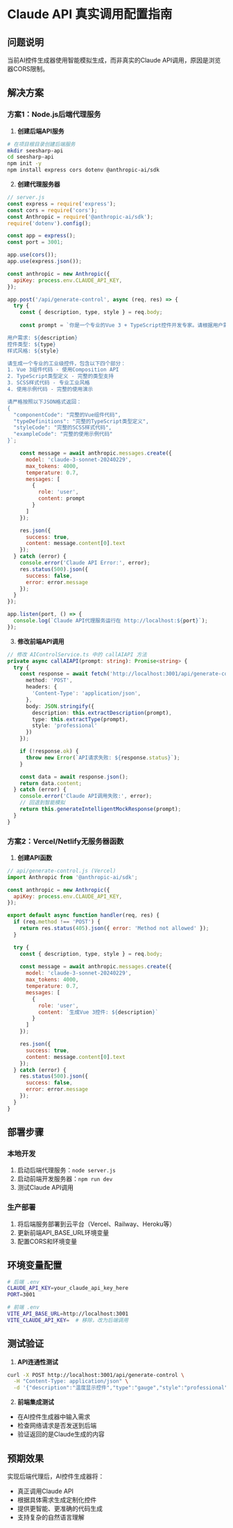 # Claude API 真实调用配置指南

## 问题说明

当前AI控件生成器使用智能模拟生成，而非真实的Claude API调用，原因是浏览器CORS限制。

## 解决方案

### 方案1：Node.js后端代理服务

1. **创建后端API服务**
```bash
# 在项目根目录创建后端服务
mkdir seesharp-api
cd seesharp-api
npm init -y
npm install express cors dotenv @anthropic-ai/sdk
```

2. **创建代理服务器**
```javascript
// server.js
const express = require('express');
const cors = require('cors');
const Anthropic = require('@anthropic-ai/sdk');
require('dotenv').config();

const app = express();
const port = 3001;

app.use(cors());
app.use(express.json());

const anthropic = new Anthropic({
  apiKey: process.env.CLAUDE_API_KEY,
});

app.post('/api/generate-control', async (req, res) => {
  try {
    const { description, type, style } = req.body;
    
    const prompt = `你是一个专业的Vue 3 + TypeScript控件开发专家。请根据用户需求生成一个完整的专业控件。

用户需求: ${description}
控件类型: ${type}
样式风格: ${style}

请生成一个专业的工业级控件，包含以下四个部分：
1. Vue 3组件代码 - 使用Composition API
2. TypeScript类型定义 - 完整的类型支持  
3. SCSS样式代码 - 专业工业风格
4. 使用示例代码 - 完整的使用演示

请严格按照以下JSON格式返回：
{
  "componentCode": "完整的Vue组件代码",
  "typeDefinitions": "完整的TypeScript类型定义", 
  "styleCode": "完整的SCSS样式代码",
  "exampleCode": "完整的使用示例代码"
}`;

    const message = await anthropic.messages.create({
      model: 'claude-3-sonnet-20240229',
      max_tokens: 4000,
      temperature: 0.7,
      messages: [
        {
          role: 'user',
          content: prompt
        }
      ]
    });

    res.json({
      success: true,
      content: message.content[0].text
    });
  } catch (error) {
    console.error('Claude API Error:', error);
    res.status(500).json({
      success: false,
      error: error.message
    });
  }
});

app.listen(port, () => {
  console.log(`Claude API代理服务运行在 http://localhost:${port}`);
});
```

3. **修改前端API调用**
```typescript
// 修改 AIControlService.ts 中的 callAIAPI 方法
private async callAIAPI(prompt: string): Promise<string> {
  try {
    const response = await fetch('http://localhost:3001/api/generate-control', {
      method: 'POST',
      headers: {
        'Content-Type': 'application/json',
      },
      body: JSON.stringify({
        description: this.extractDescription(prompt),
        type: this.extractType(prompt),
        style: 'professional'
      })
    });

    if (!response.ok) {
      throw new Error(`API请求失败: ${response.status}`);
    }

    const data = await response.json();
    return data.content;
  } catch (error) {
    console.error('Claude API调用失败:', error);
    // 回退到智能模拟
    return this.generateIntelligentMockResponse(prompt);
  }
}
```

### 方案2：Vercel/Netlify无服务器函数

1. **创建API函数**
```javascript
// api/generate-control.js (Vercel)
import Anthropic from '@anthropic-ai/sdk';

const anthropic = new Anthropic({
  apiKey: process.env.CLAUDE_API_KEY,
});

export default async function handler(req, res) {
  if (req.method !== 'POST') {
    return res.status(405).json({ error: 'Method not allowed' });
  }

  try {
    const { description, type, style } = req.body;
    
    const message = await anthropic.messages.create({
      model: 'claude-3-sonnet-20240229',
      max_tokens: 4000,
      temperature: 0.7,
      messages: [
        {
          role: 'user',
          content: `生成Vue 3控件: ${description}`
        }
      ]
    });

    res.json({
      success: true,
      content: message.content[0].text
    });
  } catch (error) {
    res.status(500).json({
      success: false,
      error: error.message
    });
  }
}
```

## 部署步骤

### 本地开发
1. 启动后端代理服务：`node server.js`
2. 启动前端开发服务器：`npm run dev`
3. 测试Claude API调用

### 生产部署
1. 将后端服务部署到云平台（Vercel、Railway、Heroku等）
2. 更新前端API_BASE_URL环境变量
3. 配置CORS和环境变量

## 环境变量配置

```bash
# 后端 .env
CLAUDE_API_KEY=your_claude_api_key_here
PORT=3001

# 前端 .env
VITE_API_BASE_URL=http://localhost:3001
VITE_CLAUDE_API_KEY=  # 移除，改为后端调用
```

## 测试验证

1. **API连通性测试**
```bash
curl -X POST http://localhost:3001/api/generate-control \
  -H "Content-Type: application/json" \
  -d '{"description":"温度显示控件","type":"gauge","style":"professional"}'
```

2. **前端集成测试**
- 在AI控件生成器中输入需求
- 检查网络请求是否发送到后端
- 验证返回的是Claude生成的内容

## 预期效果

实现后端代理后，AI控件生成器将：
- 真正调用Claude API
- 根据具体需求生成定制化控件
- 提供更智能、更准确的代码生成
- 支持复杂的自然语言理解
